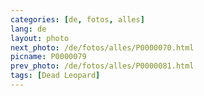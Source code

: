 ```yaml
---
categories: [de, fotos, alles]
lang: de
layout: photo
next_photo: /de/fotos/alles/P0000070.html
picname: P0000079
prev_photo: /de/fotos/alles/P0000081.html
tags: [Dead Leopard]
---
```

